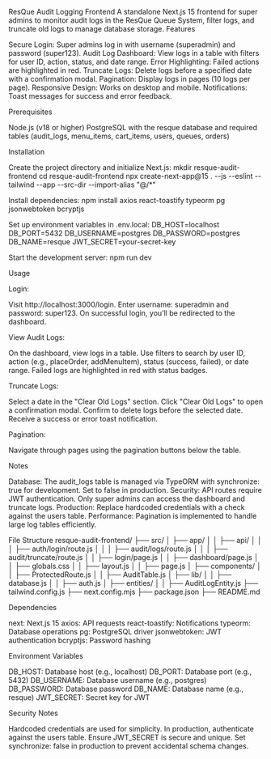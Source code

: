 ResQue Audit Logging Frontend
A standalone Next.js 15 frontend for super admins to monitor audit logs in the ResQue Queue System, filter logs, and truncate old logs to manage database storage.
Features

Secure Login: Super admins log in with username (superadmin) and password (super123).
Audit Log Dashboard: View logs in a table with filters for user ID, action, status, and date range.
Error Highlighting: Failed actions are highlighted in red.
Truncate Logs: Delete logs before a specified date with a confirmation modal.
Pagination: Display logs in pages (10 logs per page).
Responsive Design: Works on desktop and mobile.
Notifications: Toast messages for success and error feedback.

Prerequisites

Node.js (v18 or higher)
PostgreSQL with the resque database and required tables (audit_logs, menu_items, cart_items, users, queues, orders)

Installation

Create the project directory and initialize Next.js:
mkdir resque-audit-frontend
cd resque-audit-frontend
npx create-next-app@15 . --js --eslint --tailwind --app --src-dir --import-alias "@/*"


Install dependencies:
npm install axios react-toastify typeorm pg jsonwebtoken bcryptjs


Set up environment variables in .env.local:
DB_HOST=localhost
DB_PORT=5432
DB_USERNAME=postgres
DB_PASSWORD=postgres
DB_NAME=resque
JWT_SECRET=your-secret-key


Start the development server:
npm run dev



Usage

Login:

Visit http://localhost:3000/login.
Enter username: superadmin and password: super123.
On successful login, you’ll be redirected to the dashboard.


View Audit Logs:

On the dashboard, view logs in a table.
Use filters to search by user ID, action (e.g., placeOrder, addMenuItem), status (success, failed), or date range.
Failed logs are highlighted in red with status badges.


Truncate Logs:

Select a date in the "Clear Old Logs" section.
Click "Clear Old Logs" to open a confirmation modal.
Confirm to delete logs before the selected date.
Receive a success or error toast notification.


Pagination:

Navigate through pages using the pagination buttons below the table.



Notes

Database: The audit_logs table is managed via TypeORM with synchronize: true for development. Set to false in production.
Security: API routes require JWT authentication. Only super admins can access the dashboard and truncate logs.
Production: Replace hardcoded credentials with a check against the users table.
Performance: Pagination is implemented to handle large log tables efficiently.

File Structure
resque-audit-frontend/
├── src/
│   ├── app/
│   │   ├── api/
│   │   │   ├── auth/login/route.js
│   │   │   ├── audit/logs/route.js
│   │   │   ├── audit/truncate/route.js
│   │   ├── login/page.js
│   │   ├── dashboard/page.js
│   │   ├── globals.css
│   │   ├── layout.js
│   │   ├── page.js
│   ├── components/
│   │   ├── ProtectedRoute.js
│   │   ├── AuditTable.js
│   ├── lib/
│   │   ├── database.js
│   │   ├── auth.js
│   ├── entities/
│   │   ├── AuditLogEntity.js
├── tailwind.config.js
├── next.config.mjs
├── package.json
├── README.md

Dependencies

next: Next.js 15
axios: API requests
react-toastify: Notifications
typeorm: Database operations
pg: PostgreSQL driver
jsonwebtoken: JWT authentication
bcryptjs: Password hashing

Environment Variables

DB_HOST: Database host (e.g., localhost)
DB_PORT: Database port (e.g., 5432)
DB_USERNAME: Database username (e.g., postgres)
DB_PASSWORD: Database password
DB_NAME: Database name (e.g., resque)
JWT_SECRET: Secret key for JWT

Security Notes

Hardcoded credentials are used for simplicity. In production, authenticate against the users table.
Ensure JWT_SECRET is secure and unique.
Set synchronize: false in production to prevent accidental schema changes.

